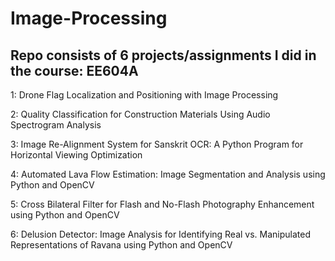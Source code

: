 # Image-Processing
## Repo consists of 6 projects/assignments I did in the course: EE604A

1: Drone Flag Localization and Positioning with Image Processing

2: Quality Classification for Construction Materials Using Audio Spectrogram Analysis

3: Image Re-Alignment System for Sanskrit OCR: A Python Program for Horizontal Viewing Optimization

4: Automated Lava Flow Estimation: Image Segmentation and Analysis using Python and OpenCV

5: Cross Bilateral Filter for Flash and No-Flash Photography Enhancement using Python and OpenCV

6: Delusion Detector: Image Analysis for Identifying Real vs. Manipulated Representations of Ravana using Python and OpenCV


